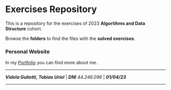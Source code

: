 # Exercises Repository
This is a repository for the exercises of 2023 __Algortihms and Data Structure__ cohort.

Browse the __folders__ to find the files with the __solved exercises__.
### Personal Website

In my [Portfolio](https://tobiasvidela.github.io/CV-Portfolio-TUVG/) you can find more about me.
- - -
___Videla Guliotti, Tobías Uriel___ | ___DNI___ _44.246.096_ | ___01/04/23___
- - -